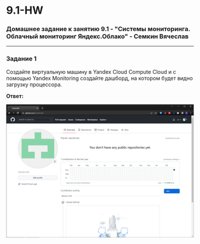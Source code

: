 # 9.1-HW
### Домашнее задание к занятию 9.1 - "Системы мониторинга. Облачный мониторинг Яндекс.Облако" - Семкин Вячеслав
***
### Задание 1

Создайте виртуальную машину в Yandex Cloud Compute Cloud и с помощью Yandex Monitoring создайте дашборд, на котором будет видно загрузку процессора.


**Ответ:**

![1-1](https://github.com/SemkinVA/8.1-Git-HW/blob/main/1-1.png)

